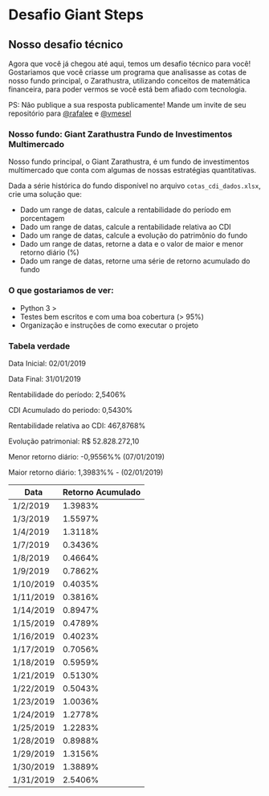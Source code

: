# Desafio Giant Steps
## Nosso desafio técnico

Agora que você já chegou até aqui, temos um desafio técnico para você!
Gostariamos que você criasse um programa que analisasse as cotas de nosso fundo principal, o Zarathustra, utilizando conceitos de matemática financeira, para poder vermos se você está bem afiado com tecnologia.

PS: Não publique a sua resposta publicamente! Mande um invite de seu repositório para [@rafalee](https://github.com/rafalee) e [@vmesel](https://github.com/vmesel)

### Nosso fundo: Giant Zarathustra Fundo de Investimentos Multimercado

Nosso fundo principal, o Giant Zarathustra, é um fundo de investimentos multimercado que conta 
com algumas de nossas estratégias quantitativas.

Dada a série histórica do fundo disponível no arquivo `cotas_cdi_dados.xlsx`, crie uma solução que:

 - Dado um range de datas, calcule a rentabilidade do período em porcentagem
 - Dado um range de datas, calcule a rentabilidade relativa ao CDI
 - Dado um range de datas, calcule a evolução do patrimônio do fundo
 - Dado um range de datas, retorne a data e o valor de maior e menor retorno diário (%)
 - Dado um range de datas, retorne uma série de retorno acumulado do fundo

### O que gostariamos de ver:

- Python 3 >
- Testes bem escritos e com uma boa cobertura (> 95%)
- Organização e instruções de como executar o projeto


### Tabela verdade

Data Inicial: 02/01/2019

Data Final: 31/01/2019

Rentabilidade do período: 2,5406%

CDI Acumulado do periodo: 0,5430%

Rentabilidade relativa ao CDI: 467,8768%

Evolução patrimonial: R$ 52.828.272,10

Menor retorno diário: -0,9556%% (07/01/2019)

Maior retorno diário: 1,3983%% - (02/01/2019)


 Data   | Retorno Acumulado
 ------ |   ---------------
 1/2/2019   |   1.3983%
 1/3/2019   |	1.5597%
 1/4/2019   |	1.3118%
 1/7/2019   |	0.3436%
 1/8/2019   |	0.4664%
 1/9/2019   |	0.7862%
 1/10/2019  |	0.4035%
 1/11/2019  |	0.3816%
 1/14/2019  |	0.8947%
 1/15/2019  |	0.4789%
 1/16/2019  |	0.4023%
 1/17/2019  |	0.7056%
 1/18/2019  |	0.5959%
 1/21/2019  |	0.5130%
 1/22/2019  |	0.5043%
 1/23/2019  |	1.0036%
 1/24/2019  |	1.2778%
 1/25/2019  |	1.2283%
 1/28/2019  |	0.8988%
 1/29/2019  |	1.3156%
 1/30/2019  |	1.3889%
 1/31/2019  |	2.5406%
